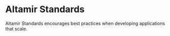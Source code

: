# Altamir Standards

Altamir Standards encourages best practices when developing applications that scale.
